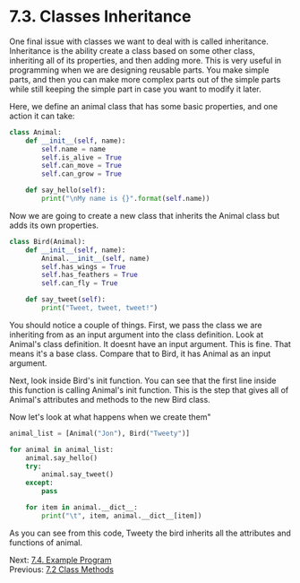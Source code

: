 # 7.3. Classes Inheritance

One final issue with classes we want to deal with is called inheritance. Inheritance is the ability create a class based
on some other class, inheriting all of its properties, and then adding more. This is very useful in programming when
we are designing reusable parts. You make simple parts, and then you can make more complex parts out of the simple parts
while still keeping the simple part in case you want to modify it later.

Here, we define an animal class that has some basic properties, and one action it can take:
```python
class Animal:
    def __init__(self, name):
        self.name = name
        self.is_alive = True
        self.can_move = True
        self.can_grow = True

    def say_hello(self):
        print("\nMy name is {}".format(self.name))
```

Now we are going to create a new class that inherits the Animal class but adds its own properties.

```python
class Bird(Animal):
    def __init__(self, name):
        Animal.__init__(self, name)
        self.has_wings = True
        self.has_feathers = True
        self.can_fly = True

    def say_tweet(self):
        print("Tweet, tweet, tweet!")
```
You should notice a couple of things. First, we pass the class we are inheriting from as an input argument into the 
class definition. Look at Animal's class definition. It doesnt have an input argument. This is fine. That means it's a
base class. Compare that to Bird, it has Animal as an input argument.

Next, look inside Bird's init function. You can see that the first line inside this function is calling Animal's init
function. This is the step that gives all of Animal's attributes and methods to the new Bird class.

Now let's look at what happens when we create them"

```python
animal_list = [Animal("Jon"), Bird("Tweety")]

for animal in animal_list:
    animal.say_hello()
    try:
        animal.say_tweet()
    except:
        pass

    for item in animal.__dict__:
        print("\t", item, animal.__dict__[item])
```
As you can see from this code, Tweety the bird inherits all the attributes and functions of animal.

Next: [7.4. Example Program](7.4.%20Example%20Program.md)<br>
Previous: [7.2 Class Methods](7.2.%20Class%20Methods.md)
